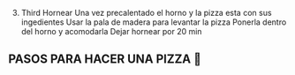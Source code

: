 





3. Third Hornear 
    Una vez precalentado el horno y la pizza esta con sus ingedientes
    Usar la pala de madera para levantar la pizza 
    Ponerla dentro del horno y acomodarla 
    Dejar hornear por 20 min

## PASOS PARA HACER UNA PIZZA 🍕

